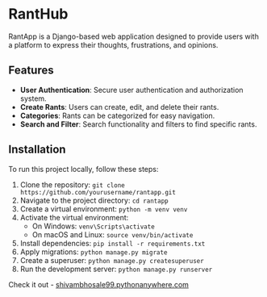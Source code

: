 # RantHub

RantApp is a Django-based web application designed to provide users with a platform to express their thoughts, frustrations, and opinions.

## Features
- **User Authentication**: Secure user authentication and authorization system.
- **Create Rants**: Users can create, edit, and delete their rants.
- **Categories**: Rants can be categorized for easy navigation.
- **Search and Filter**: Search functionality and filters to find specific rants.
  
## Installation
To run this project locally, follow these steps:

1. Clone the repository: `git clone https://github.com/yourusername/rantapp.git`
2. Navigate to the project directory: `cd rantapp`
3. Create a virtual environment: `python -m venv venv`
4. Activate the virtual environment:
   - On Windows: `venv\Scripts\activate`
   - On macOS and Linux: `source venv/bin/activate`
5. Install dependencies: `pip install -r requirements.txt`
6. Apply migrations: `python manage.py migrate`
7. Create a superuser: `python manage.py createsuperuser`
8. Run the development server: `python manage.py runserver`

Check it out - [shivambhosale99.pythonanywhere.com](https://shivambhosale99.pythonanywhere.com/)

